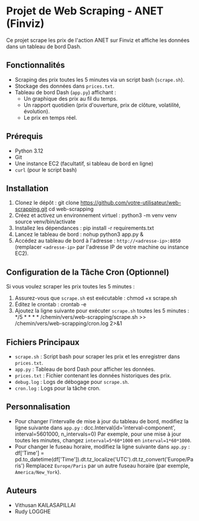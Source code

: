 # Projet de Web Scraping - ANET (Finviz)

Ce projet scrape les prix de l'action ANET sur Finviz et affiche les données dans un tableau de bord Dash.

## Fonctionnalités
- Scraping des prix toutes les 5 minutes via un script bash (`scrape.sh`).
- Stockage des données dans `prices.txt`.
- Tableau de bord Dash (`app.py`) affichant :
  - Un graphique des prix au fil du temps.
  - Un rapport quotidien (prix d'ouverture, prix de clôture, volatilité, évolution).
  - Le prix en temps réel.

## Prérequis
- Python 3.12
- Git
- Une instance EC2 (facultatif, si tableau de bord en ligne)
- `curl` (pour le script bash)

## Installation
1. Clonez le dépôt : git clone https://github.com/votre-utilisateur/web-scrapping.git cd web-scrapping
2. Créez et activez un environnement virtuel : python3 -m venv venv source venv/bin/activate
3. Installez les dépendances : pip install -r requirements.txt
4. Lancez le tableau de bord : nohup python3 app.py &
5. Accédez au tableau de bord à l'adresse : `http://<adresse-ip>:8050` (remplacer `<adresse-ip>` par l'adresse IP de votre machine ou instance EC2).

## Configuration de la Tâche Cron (Optionnel)
Si vous voulez scraper les prix toutes les 5 minutes :
1. Assurez-vous que `scrape.sh` est exécutable : chmod +x scrape.sh
2. Éditez le crontab : crontab -e
3. Ajoutez la ligne suivante pour exécuter `scrape.sh` toutes les 5 minutes : */5 * * * * /chemin/vers/web-scrapping/scrape.sh >> /chemin/vers/web-scrapping/cron.log 2>&1

## Fichiers Principaux
- `scrape.sh` : Script bash pour scraper les prix et les enregistrer dans `prices.txt`.
- `app.py` : Tableau de bord Dash pour afficher les données.
- `prices.txt` : Fichier contenant les données historiques des prix.
- `debug.log` : Logs de débogage pour `scrape.sh`.
- `cron.log` : Logs pour la tâche cron.

## Personnalisation
- Pour changer l'intervalle de mise à jour du tableau de bord, modifiez la ligne suivante dans `app.py` : dcc.Interval(id='interval-component', interval=5601000, n_intervals=0)
Par exemple, pour une mise à jour toutes les minutes, changez `interval=5*60*1000` en `interval=1*60*1000`.
- Pour changer le fuseau horaire, modifiez la ligne suivante dans `app.py` : df['Time'] = pd.to_datetime(df['Time']).dt.tz_localize('UTC').dt.tz_convert('Europe/Paris')
Remplacez `Europe/Paris` par un autre fuseau horaire (par exemple, `America/New_York`).

## Auteurs
- Vithusan KAILASAPILLAI
- Rudy LOGGHE
